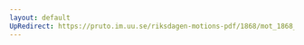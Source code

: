 ```yaml
---
layout: default
UpRedirect: https://pruto.im.uu.se/riksdagen-motions-pdf/1868/mot_1868__fk__15.pdf
---
```

